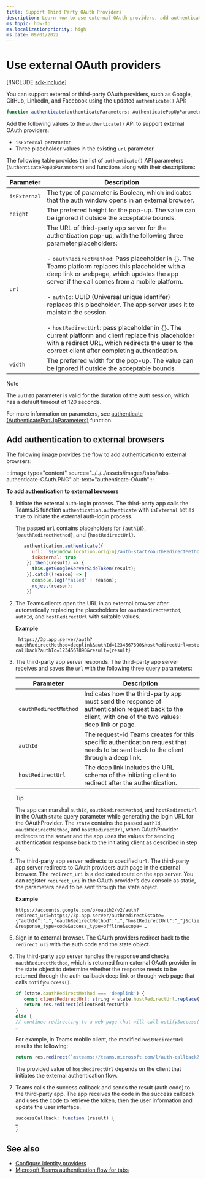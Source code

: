 ```yaml
---
title: Support Third Party OAuth Providers
description: Learn how to use external OAuth providers, add authentication to external browsers, and about the authenticate API parameters.
ms.topic: how-to
ms.localizationpriority: high
ms.date: 09/01/2022
---
```


# Use external OAuth providers

[!INCLUDE [sdk-include](~/includes/sdk-include.md)]

You can support external or third-party OAuth providers, such as Google, GitHub, LinkedIn, and Facebook using the updated `authenticate()` API:

```JavaScript
function authenticate(authenticateParameters: AuthenticatePopUpParameters): Promise<string>
```

Add the following values to the `authenticate()` API to support external OAuth providers:

* `isExternal` parameter
* Three placeholder values in the existing `url` parameter

The following table provides the list of `authenticate()` API parameters (`AuthenticatePopUpParameters`) and functions along with their descriptions:

| Parameter| Description|
| --- | --- |
|`isExternal` | The type of parameter is Boolean, which indicates that the auth window opens in an external browser.|
|`height` |The preferred height for the pop-up. The value can be ignored if outside the acceptable bounds.|
|`url`  <br>|The URL of third-party app server for the authentication pop-up, with the following three parameter placeholders:</br> <br> - `oauthRedirectMethod`: Pass placeholder in `{}`. The Teams platform replaces this placeholder with a deep link or webpage, which updates the app server if the call comes from a mobile platform.</br> <br> - `authId`: UUID (Universal unique identifer) replaces this placeholder. The app server uses it to maintain the session.</br> <br> - `hostRedirectUrl`: pass placeholder in `{}`. The current platform and client replace this placeholder with a redirect URL, which redirects the user to the correct client after completing authentication. </br>|
|`width`|The preferred width for the pop-up. The value can be ignored if outside the acceptable bounds.|

>[!NOTE]
> The `authID` parameter is valid for the duration of the auth session, which has a default timeout of 120 seconds.

For more information on parameters, see [authenticate (AuthenticatePopUpParameters)](/javascript/api/@microsoft/teams-js/authentication#@microsoft-teams-js-authentication-authenticate) function.

## Add authentication to external browsers

The following image provides the flow to add authentication to external browsers:

 :::image type="content" source="../../../assets/images/tabs/tabs-authenticate-OAuth.PNG" alt-text="authenticate-OAuth":::

**To add authentication to external browsers**

1. Initiate the external auth-login process. The third-party app calls the TeamsJS function `authentication.authenticate` with `isExternal` set as true to initiate the external auth-login process.

   The passed `url` contains placeholders for `{authId}`, `{oauthRedirectMethod}`, and `{hostRedirectUrl}`.  

    ```JavaScript
       authentication.authenticate({
          url: `${window.location.origin}/auth-start?oauthRedirectMethod={oauthRedirectMethod}&authId={authId}&hostRedirectUrl={hostRedirectUrl}&googleId=${googleId}`,
          isExternal: true
        }).then((result) => {
          this.getGoogleServerSideToken(result);
        }).catch((reason) => {
          console.log("failed" + reason);
          reject(reason);
        })
    ```

1. The Teams clients open the URL in an external browser after automatically replacing the placeholders for `oauthRedirectMethod`, `authId`, and `hostRedirectUrl` with suitable values.

   **Example**

   ```http
    https://3p.app.server/auth?oauthRedirectMethod=deeplink&authId=1234567890&hostRedirectUrl=msteams://teams.microsoft.com/l/auth-callback?authId=1234567890&result={result} 
   ```

1. The third-party app server responds. The third-party app server receives and saves the `url` with the following three query parameters:

   | Parameter | Description|
   | --- | --- |
   | `oauthRedirectMethod` |Indicates how the third-party app must send the response of authentication request back to the client, with one of the two values: deep link or page.|
   |`authId` |The request-id Teams creates for this specific authentication request that needs to be sent back to the client through a deep link.|
   |`hostRedirectUrl` | The deep link includes the URL schema of the initiating client to redirect after the authentication. |

    > [!TIP]
    > The app can marshal `authId`, `oauthRedirectMethod`, and `hostRedirectUrl` in the OAuth `state` query parameter while generating the login URL for the OAuthProvider. The `state` contains the passed `authId`, `oauthRedirectMethod`, and `hostRedirectUrl`, when OAuthProvider redirects to the server and the app uses the values for sending authentication response back to the initiating client as described in step 6.

1. The third-party app server redirects to specified `url`. The third-party app server redirects to OAuth providers auth page in the external browser. The `redirect_uri` is a dedicated route on the app server. You can register `redirect_uri` in the OAuth provider’s dev console as static, the parameters need to be sent through the state object.

   **Example**

    ```http
    https://accounts.google.com/o/oauth2/v2/auth?redirect_uri=https://3p.app.server/authredirect&state={"authId":"…","oauthRedirectMethod":"…","hostRedirectUrl":"_"}&client_id=…    &response_type=code&access_type=offline&scope= … 
    ```

1. Sign in to external browser. The OAuth providers redirect back to the `redirect_uri` with the auth code and the state object.

1. The third-party app server handles the response and checks `oauthRedirectMethod`, which is returned from external OAuth provider in the state object to determine whether the response needs to be returned through the auth-callback deep link or through web page that calls `notifySuccess()`.

      ```JavaScript
      if (state.oauthRedirectMethod === 'deeplink') {
         const clientRedirectUrl: string = state.hostRedirectUrl.replace('{result}', req.query.code)
         return res.redirect(clientRedirectUrl)
      }
      else {
      // continue redirecting to a web-page that will call notifySuccess() – usually this method is used in Teams-Web
      …
      ```

   For example, in Teams mobile client, the modified `hostRedirectUrl` results the following:

   ```JavaScript
   return res.redirect(`msteams://teams.microsoft.com/l/auth-callback?authId=${state.authId}&result=${req.query.code}`)
   ```

   The provided value of `hostRedirectUrl` depends on the client that initiates the external authentication flow.

1. Teams calls the success callback and sends the result (auth code) to the third-party app. The app receives the code in the success callback and uses the code to retrieve the token, then the user information and update the user interface.

      ```JavaScript
      successCallback: function (result) { 
      … 
      } 
      ```

## See also

* [Configure identity providers](~/concepts/authentication/authentication.md)
* [Microsoft Teams authentication flow for tabs](auth-flow-tab.md)

